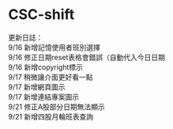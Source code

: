 # CSC-shift


更新日誌：<br>
9/16 新增記憶使用者班別選擇<br>
9/16 修正日期reset表格會錯誤（自動代入今日日期<br>
9/16 新增copyright標示<br>
9/17 稍微讓介面更好看一點<br>
9/17 新增網頁圖示<br>
9/17 新增連結專案圖示<br>
9/21 修正A股部分日期無法顯示<br>
9/21 新增四股月輪班表查詢<br>
